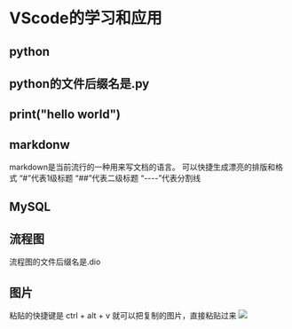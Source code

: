 # VScode的学习和应用
## python
python的文件后缀名是.py
---
print("hello world")
---
## markdonw
markdown是当前流行的一种用来写文档的语言。
可以快捷生成漂亮的排版和格式
“#”代表1级标题
“##”代表二级标题
“----”代表分割线
## MySQL
## 流程图
流程图的文件后缀名是.dio
## 图片
粘贴的快捷键是
ctrl + alt + v
就可以把复制的图片，直接粘贴过来
![](2021-02-04-14-51-07.png)